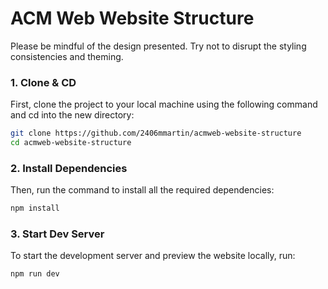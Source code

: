 # ACM Web Website Structure

Please be mindful of the design presented. Try not to disrupt the styling consistencies and theming. 

### 1. Clone & CD
First, clone the project to your local machine using the following command and cd into the new directory:

```bash
git clone https://github.com/2406mmartin/acmweb-website-structure
cd acmweb-website-structure
```

### 2. Install Dependencies
Then, run the command to install all the required dependencies:

```bash
npm install
```

### 3. Start Dev Server
To start the development server and preview the website locally, run:

```bash
npm run dev
```
